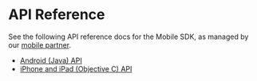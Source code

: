# API Reference

See the following API reference docs for the Mobile SDK, as managed by our [mobile partner](https://carto.com/engine/mobile/).

* [Android (Java) API](https://nutiteq.github.io/hellomap3d-android)
* [iPhone and iPad (Objective C) API](https://nutiteq.github.io/hellomap3d-ios)